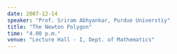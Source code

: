 ```yaml
---
date: 2007-12-14
speaker: "Prof. Sriram Abhyankar, Purdue Universtiy"
title: "The Newton Polygon"
time: "4.00 p.m."
venue: "Lecture Hall - I, Dept. of Mathematics"
---
```


